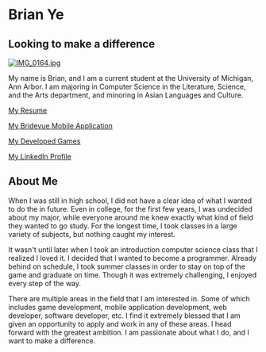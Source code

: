 # **Brian Ye**

## Looking to make a difference

[![IMG_0164.jpg](https://s28.postimg.org/734lorcjx/IMG_0164.jpg)](https://postimg.org/image/6qd7ikua1/)

My name is Brian, and I am a current student at the University of Michigan, Ann Arbor. I am majoring in Computer Science in the Literature, Science, and the Arts department, and minoring in Asian Languages and Culture.

[My Resume](https://forhago.github.io/brianye.github.io/resume)

[My Bridevue Mobile Application](https://forhago.github.io/brianye.github.io/bridevue)

[My Developed Games](https://forhago.github.io/brianye.github.io/games)

[My LinkedIn Profile](https://www.linkedin.com/in/brian-ye-356730107?trk=hp-identity-name)


## About Me

When I was still in high school, I did not have a clear idea of what I wanted to do the in future. Even in college, for the first few years, I was undecided about my major, while everyone around me knew exactly what kind of field they wanted to go study. For the longest time, I took classes in a large variety of subjects, but nothing caught my interest.

It wasn't until later when I took an introduction computer science class that I realized I loved it. I decided that I wanted to become a programmer. Already behind on schedule, I took summer classes in order to stay on top of the game and graduate on time. Though it was extremely challenging, I enjoyed every step of the way.

There are multiple areas in the field that I am interested in. Some of which includes game development, mobile application development, web developer, software developer, etc. I find it extremely blessed that I am given an opportunity to apply and work in any of these areas. I head forward with the greatest ambition. I am passionate about what I do, and I want to make a difference.